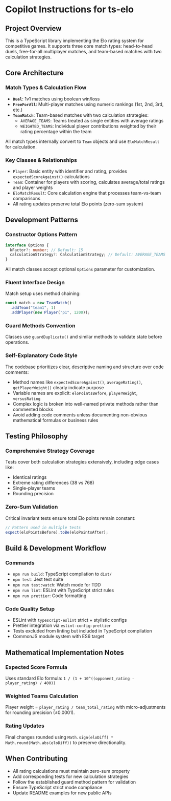 # Copilot Instructions for ts-elo

## Project Overview

This is a TypeScript library implementing the Elo rating system for competitive games. It supports three core match types: head-to-head duels, free-for-all multiplayer matches, and team-based matches with two calculation strategies.

## Core Architecture

### Match Types & Calculation Flow

- **`Duel`**: 1v1 matches using boolean win/loss
- **`FreeForAll`**: Multi-player matches using numeric rankings (1st, 2nd, 3rd, etc.)
- **`TeamMatch`**: Team-based matches with two calculation strategies:
  - `AVERAGE_TEAMS`: Teams treated as single entities with average ratings
  - `WEIGHTED_TEAMS`: Individual player contributions weighted by their rating percentage within the team

All match types internally convert to `Team` objects and use `EloMatchResult` for calculation.

### Key Classes & Relationships

- `Player`: Basic entity with identifier and rating, provides `expectedScoreAgainst()` calculations
- `Team`: Container for players with scoring, calculates average/total ratings and player weights
- `EloMatchResult`: Core calculation engine that processes team-vs-team comparisons
- All rating updates preserve total Elo points (zero-sum system)

## Development Patterns

### Constructor Options Pattern

```typescript
interface Options {
  kFactor?: number; // Default: 15
  calculationStrategy?: CalculationStrategy; // Default: AVERAGE_TEAMS
}
```

All match classes accept optional `Options` parameter for customization.

### Fluent Interface Design

Match setup uses method chaining:

```typescript
const match = new TeamMatch()
  .addTeam("team1", 1)
  .addPlayer(new Player("p1", 1200));
```

### Guard Methods Convention

Classes use `guardDuplicate()` and similar methods to validate state before operations.

### Self-Explanatory Code Style

The codebase prioritizes clear, descriptive naming and structure over code comments:

- Method names like `expectedScoreAgainst()`, `averageRating()`, `getPlayerWeight()` clearly indicate purpose
- Variable names are explicit: `eloPointsBefore`, `playerWeight`, `versusRating`
- Complex logic is broken into well-named private methods rather than commented blocks
- Avoid adding code comments unless documenting non-obvious mathematical formulas or business rules

## Testing Philosophy

### Comprehensive Strategy Coverage

Tests cover both calculation strategies extensively, including edge cases like:

- Identical ratings
- Extreme rating differences (38 vs 768)
- Single-player teams
- Rounding precision

### Zero-Sum Validation

Critical invariant tests ensure total Elo points remain constant:

```typescript
// Pattern used in multiple tests
expect(eloPointsBefore).toBe(eloPointsAfter);
```

## Build & Development Workflow

### Commands

- `npm run build`: TypeScript compilation to `dist/`
- `npm test`: Jest test suite
- `npm run test:watch`: Watch mode for TDD
- `npm run lint`: ESLint with TypeScript strict rules
- `npm run prettier`: Code formatting

### Code Quality Setup

- ESLint with `typescript-eslint` strict + stylistic configs
- Prettier integration via `eslint-config-prettier`
- Tests excluded from linting but included in TypeScript compilation
- CommonJS module system with ES6 target

## Mathematical Implementation Notes

### Expected Score Formula

Uses standard Elo formula: `1 / (1 + 10^((opponent_rating - player_rating) / 400))`

### Weighted Teams Calculation

Player weight = `player_rating / team_total_rating` with micro-adjustments for rounding precision (±0.0001).

### Rating Updates

Final changes rounded using `Math.sign(eloDiff) * Math.round(Math.abs(eloDiff))` to preserve directionality.

## When Contributing

- All rating calculations must maintain zero-sum property
- Add corresponding tests for new calculation strategies
- Follow the established guard method pattern for validation
- Ensure TypeScript strict mode compliance
- Update README examples for new public APIs
